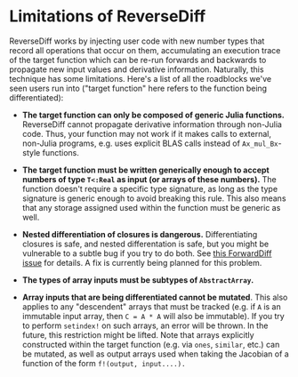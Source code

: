 # Limitations of ReverseDiff

ReverseDiff works by injecting user code with new number types that record all operations
that occur on them, accumulating an execution trace of the target function which can be
re-run forwards and backwards to propagate new input values and derivative information.
Naturally, this technique has some limitations. Here's a list of all the roadblocks we've
seen users run into ("target function" here refers to the function being differentiated):

- **The target function can only be composed of generic Julia functions.** ReverseDiff cannot propagate derivative information through non-Julia code. Thus, your function may not work if it makes calls to external, non-Julia programs, e.g. uses explicit BLAS calls instead of `Ax_mul_Bx`-style functions.

- **The target function must be written generically enough to accept numbers of type `T<:Real` as input (or arrays of these numbers).** The function doesn't require a specific type signature, as long as the type signature is generic enough to avoid breaking this rule. This also means that any storage assigned used within the function must be generic as well.

- **Nested differentiation of closures is dangerous.** Differentiating closures is safe, and nested differentation is safe, but you might be vulnerable to a subtle bug if you try to do both. See [this ForwardDiff issue](https://github.com/JuliaDiff/ForwardDiff.jl/issues/83) for details. A fix is currently being planned for this problem.

- **The types of array inputs must be subtypes of `AbstractArray`.**

- **Array inputs that are being differentiated cannot be mutated**. This also applies to any "descendent" arrays that must be tracked (e.g. if `A` is an immutable input array, then `C = A * A` will also be immutable). If you try to perform `setindex!` on such arrays, an error will be thrown. In the future, this restriction might be lifted. Note that arrays explicitly constructed within the target function (e.g. via `ones`, `similar`, etc.) can be mutated, as well as output arrays used when taking the Jacobian of a function of the form `f!(output, input....).`
